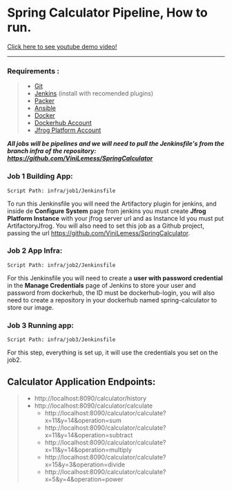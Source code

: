 # Spring Calculator Pipeline, How to run.
[Click here to see youtube demo video!](https://www.youtube.com/watch?v=h9gBI-GQHqI)
***
### Requirements :

 >* [Git](https://git-scm.com/downloads "git install")
 >* [Jenkins](https://www.jenkins.io/download/ "jenkins install") (install with recomended plugins)
 >* [Packer](https://www.packer.io/downloads "packer install")
 >* [Ansible](https://docs.ansible.com/ansible/latest/installation_guide/intro_installation.html "ansible install")
 >* [Docker](https://www.docker.com/get-started/ "docker start")
 >* [Dockerhub Account](https://hub.docker.com/ "docker hub page")
 >* [Jfrog Platform Account](https://jfrog.com/start-free/ "jfrog start for free")

***All jobs will be pipelines and we will need to pull the Jenkinsfile's from the branch infra of the repository: https://github.com/ViniLemess/SpringCalculator***

### Job 1 Building App:

    Script Path: infra/job1/Jenkinsfile

To run this Jenkinsfile you will need the Artifactory plugin for jenkins, and inside de **Configure System** page from jenkins 
you must create **Jfrog Platform Instance** with your jfrog server url and as Instance Id you must put ArtifactoryJfrog.
You will also need to set this job as a Github project, passing the url https://github.com/ViniLemess/SpringCalculator.

### Job 2 App Infra:

    Script Path: infra/job2/Jenkinsfile

For this Jenkinsfile you will need to create a **user with password credential** in the **Manage Credentials** page of Jenkins
to store your user and password from dockerhub, the ID must be dockerhub-login, you will also need to create a repository in 
your dockerhub named spring-calculator to store our image.

### Job 3 Running app:

    Script Path: infra/job3/Jenkinsfile

For this step, everything is set up, it will use the credentials you set on the job2.

## Calculator Application Endpoints: 

> * http://localhost:8090/calculator/history
> * http://localhost:8090/calculator/calculate
>   * http://localhost:8090/calculator/calculate?x=11&y=14&operation=sum
>   * http://localhost:8090/calculator/calculate?x=11&y=14&operation=subtract
>   * http://localhost:8090/calculator/calculate?x=11&y=14&operation=multiply
>   * http://localhost:8090/calculator/calculate?x=15&y=3&operation=divide
>   * http://localhost:8090/calculator/calculate?x=5&y=4&operation=power



    



